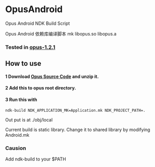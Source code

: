# OpusAndroid

Opus Android NDK Build Script

Opus Android 依赖库编译脚本 mk libopus.so libopus.a

### Tested in [opus-1.2.1](http://opus-codec.org/release/stable/2017/06/26/libopus-1_2_1.html)

## How to use

#### 1 Download [Opus Source Code](http://opus-codec.org/downloads/) and unzip it.

#### 2 Add this to opus root directory.

#### 3 Run this with

```
ndk-build NDK_APPLICATION_MK=Application.mk NDK_PROJECT_PATH=.
```
Out put is at ./obj/local

Current build is static library. Change it to shared library by modifying Android.mk

### Causion
Add ndk-build to your $PATH


